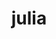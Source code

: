 ---
title: "julia"
layout: cache
categories: [package, develop]
meta: {"compilers": ["gcc@11.4.0"], "num_specs": 46, "num_specs_by_stack": {"e4s": 23, "root": 46, "tutorial": 23}, "oss": ["ubuntu22.04"], "platforms": ["linux"], "stacks": ["e4s", "root", "tutorial"], "targets": ["x86_64_v3"], "versions": ["1.11.2", "1.9.3"]}
spec_details: [{"compiler": "gcc@11.4.0", "hash": "26l5rhuvuwfjgdejrjxdyva6ua6e2m2y", "os": "ubuntu22.04", "platform": "linux", "size": "-", "stacks": ["e4s", "root"], "target": "x86_64_v3", "variants": ["build_system=makefile", "+openlibm", "+precompile"], "versions": ["1.11.2"]}, {"compiler": "gcc@11.4.0", "hash": "3w5weeo4t67p7hemfvjyrfhq4bq7jn2z", "os": "ubuntu22.04", "platform": "linux", "size": "-", "stacks": ["root", "tutorial"], "target": "x86_64_v3", "variants": ["build_system=makefile", "+openlibm", "patches:=00569f4", "+precompile"], "versions": ["1.9.3"]}, {"compiler": "gcc@11.4.0", "hash": "46kd5m44lzdthxsgg7fnvtfhvetjd7d5", "os": "ubuntu22.04", "platform": "linux", "size": "-", "stacks": ["e4s", "root"], "target": "x86_64_v3", "variants": ["build_system=makefile", "+openlibm", "+precompile"], "versions": ["1.11.2"]}, {"compiler": "gcc@11.4.0", "hash": "4hbmqzg52fu3zdd6gmga3mm34ryey53e", "os": "ubuntu22.04", "platform": "linux", "size": "-", "stacks": ["e4s", "root"], "target": "x86_64_v3", "variants": ["build_system=makefile", "+openlibm", "+precompile"], "versions": ["1.11.2"]}, {"compiler": "gcc@11.4.0", "hash": "4ni6rhth324vnjiuhsvsbilros67sx74", "os": "ubuntu22.04", "platform": "linux", "size": "-", "stacks": ["root", "tutorial"], "target": "x86_64_v3", "variants": ["build_system=makefile", "+openlibm", "patches:=00569f4", "+precompile"], "versions": ["1.9.3"]}, {"compiler": "gcc@11.4.0", "hash": "54kule5v2dczgzmdv26wmo7yriasxiqi", "os": "ubuntu22.04", "platform": "linux", "size": "-", "stacks": ["root", "tutorial"], "target": "x86_64_v3", "variants": ["build_system=makefile", "+openlibm", "patches:=00569f4", "+precompile"], "versions": ["1.9.3"]}, {"compiler": "gcc@11.4.0", "hash": "64wb3aj6l7kcvfw2pggtgzj4uowf4w56", "os": "ubuntu22.04", "platform": "linux", "size": "-", "stacks": ["e4s", "root"], "target": "x86_64_v3", "variants": ["build_system=makefile", "+openlibm", "+precompile"], "versions": ["1.11.2"]}, {"compiler": "gcc@11.4.0", "hash": "6aehimg5qw5w33yj72ghwh47julq77ae", "os": "ubuntu22.04", "platform": "linux", "size": "-", "stacks": ["root", "tutorial"], "target": "x86_64_v3", "variants": ["build_system=makefile", "+openlibm", "patches:=00569f4", "+precompile"], "versions": ["1.9.3"]}, {"compiler": "gcc@11.4.0", "hash": "6kaswym5gt7prsv6dprcpph6dj6oeygz", "os": "ubuntu22.04", "platform": "linux", "size": "-", "stacks": ["e4s", "root"], "target": "x86_64_v3", "variants": ["build_system=makefile", "+openlibm", "+precompile"], "versions": ["1.11.2"]}, {"compiler": "gcc@11.4.0", "hash": "7mi2glu2phwpdjrf4333iofbnv3wnzbs", "os": "ubuntu22.04", "platform": "linux", "size": "-", "stacks": ["root", "tutorial"], "target": "x86_64_v3", "variants": ["build_system=makefile", "+openlibm", "patches:=00569f4", "+precompile"], "versions": ["1.9.3"]}, {"compiler": "gcc@11.4.0", "hash": "7nme7anxlfczm2akne7flwliniyniq3k", "os": "ubuntu22.04", "platform": "linux", "size": "-", "stacks": ["root", "tutorial"], "target": "x86_64_v3", "variants": ["build_system=makefile", "+openlibm", "patches:=00569f4", "+precompile"], "versions": ["1.9.3"]}, {"compiler": "gcc@11.4.0", "hash": "7rttglyaqzkcjlkgmaalnalqrk5uyxaa", "os": "ubuntu22.04", "platform": "linux", "size": "-", "stacks": ["root", "tutorial"], "target": "x86_64_v3", "variants": ["build_system=makefile", "+openlibm", "patches:=00569f4", "+precompile"], "versions": ["1.9.3"]}, {"compiler": "gcc@11.4.0", "hash": "aihxonmeu7fkop7s7sql2n7jxvbeqovj", "os": "ubuntu22.04", "platform": "linux", "size": "-", "stacks": ["e4s", "root"], "target": "x86_64_v3", "variants": ["build_system=makefile", "+openlibm", "+precompile"], "versions": ["1.11.2"]}, {"compiler": "gcc@11.4.0", "hash": "bbtvd6vjsgn3v2w6uayaoix2btmojjgs", "os": "ubuntu22.04", "platform": "linux", "size": "-", "stacks": ["e4s", "root"], "target": "x86_64_v3", "variants": ["build_system=makefile", "+openlibm", "+precompile"], "versions": ["1.11.2"]}, {"compiler": "gcc@11.4.0", "hash": "bewlivqnhogfys2brfl4tc5mdtzfakvu", "os": "ubuntu22.04", "platform": "linux", "size": "-", "stacks": ["e4s", "root"], "target": "x86_64_v3", "variants": ["build_system=makefile", "+openlibm", "+precompile"], "versions": ["1.11.2"]}, {"compiler": "gcc@11.4.0", "hash": "bgb4q26cxkjy3s3ykw3qcid6i7fw7fcx", "os": "ubuntu22.04", "platform": "linux", "size": "-", "stacks": ["e4s", "root"], "target": "x86_64_v3", "variants": ["build_system=makefile", "+openlibm", "+precompile"], "versions": ["1.11.2"]}, {"compiler": "gcc@11.4.0", "hash": "bqvo23t7ps6ps54kb3aqq2x5ivyiq2pe", "os": "ubuntu22.04", "platform": "linux", "size": "-", "stacks": ["e4s", "root"], "target": "x86_64_v3", "variants": ["build_system=makefile", "+openlibm", "+precompile"], "versions": ["1.11.2"]}, {"compiler": "gcc@11.4.0", "hash": "bugwmy4uh2cohzrarmhk3wooudagfbub", "os": "ubuntu22.04", "platform": "linux", "size": "-", "stacks": ["root", "tutorial"], "target": "x86_64_v3", "variants": ["build_system=makefile", "+openlibm", "patches:=00569f4", "+precompile"], "versions": ["1.9.3"]}, {"compiler": "gcc@11.4.0", "hash": "c744ggmbqcsu2nu6ebyeix3ytqsbc7or", "os": "ubuntu22.04", "platform": "linux", "size": "-", "stacks": ["e4s", "root"], "target": "x86_64_v3", "variants": ["build_system=makefile", "+openlibm", "+precompile"], "versions": ["1.11.2"]}, {"compiler": "gcc@11.4.0", "hash": "dbv6vxpgxbpqkru2b2qr6bh2jfxmzl47", "os": "ubuntu22.04", "platform": "linux", "size": "-", "stacks": ["root", "tutorial"], "target": "x86_64_v3", "variants": ["build_system=makefile", "+openlibm", "patches:=00569f4", "+precompile"], "versions": ["1.9.3"]}, {"compiler": "gcc@11.4.0", "hash": "ds7c3jgikahl3h3gwqkaxhuuteydzy2e", "os": "ubuntu22.04", "platform": "linux", "size": "-", "stacks": ["e4s", "root"], "target": "x86_64_v3", "variants": ["build_system=makefile", "+openlibm", "+precompile"], "versions": ["1.11.2"]}, {"compiler": "gcc@11.4.0", "hash": "eue4caa66hnwian2ect733hv7zupx3bj", "os": "ubuntu22.04", "platform": "linux", "size": "-", "stacks": ["root", "tutorial"], "target": "x86_64_v3", "variants": ["build_system=makefile", "+openlibm", "patches:=00569f4", "+precompile"], "versions": ["1.9.3"]}, {"compiler": "gcc@11.4.0", "hash": "f7wbg4bg32xl6dkydcojby6xrqe5toxk", "os": "ubuntu22.04", "platform": "linux", "size": "-", "stacks": ["root", "tutorial"], "target": "x86_64_v3", "variants": ["build_system=makefile", "+openlibm", "patches:=00569f4", "+precompile"], "versions": ["1.9.3"]}, {"compiler": "gcc@11.4.0", "hash": "fr2zvwhfw5kngv5fmgizotbxbm52joek", "os": "ubuntu22.04", "platform": "linux", "size": "-", "stacks": ["root", "tutorial"], "target": "x86_64_v3", "variants": ["build_system=makefile", "+openlibm", "patches:=00569f4", "+precompile"], "versions": ["1.9.3"]}, {"compiler": "gcc@11.4.0", "hash": "fra5ukmigcfltsqwbr2bjp32ogebcpvr", "os": "ubuntu22.04", "platform": "linux", "size": "-", "stacks": ["e4s", "root"], "target": "x86_64_v3", "variants": ["build_system=makefile", "+openlibm", "+precompile"], "versions": ["1.11.2"]}, {"compiler": "gcc@11.4.0", "hash": "frk3xocuu456mkf7dki5yzp4ow5y6tvr", "os": "ubuntu22.04", "platform": "linux", "size": "-", "stacks": ["root", "tutorial"], "target": "x86_64_v3", "variants": ["build_system=makefile", "+openlibm", "patches:=00569f4", "+precompile"], "versions": ["1.9.3"]}, {"compiler": "gcc@11.4.0", "hash": "h6l22cwxfgqcxaenxze2vsa67ltf2s2q", "os": "ubuntu22.04", "platform": "linux", "size": "-", "stacks": ["e4s", "root"], "target": "x86_64_v3", "variants": ["build_system=makefile", "+openlibm", "+precompile"], "versions": ["1.11.2"]}, {"compiler": "gcc@11.4.0", "hash": "h7w47cvx45iuwrcrq5dn6vnrqozctqr3", "os": "ubuntu22.04", "platform": "linux", "size": "-", "stacks": ["e4s", "root"], "target": "x86_64_v3", "variants": ["build_system=makefile", "+openlibm", "+precompile"], "versions": ["1.11.2"]}, {"compiler": "gcc@11.4.0", "hash": "kwfqvrq3jkeekpv65dp3xkg5pibo2vyp", "os": "ubuntu22.04", "platform": "linux", "size": "-", "stacks": ["root", "tutorial"], "target": "x86_64_v3", "variants": ["build_system=makefile", "+openlibm", "patches:=00569f4", "+precompile"], "versions": ["1.9.3"]}, {"compiler": "gcc@11.4.0", "hash": "naldxg5bi3vro4hvkm7jo3rzhsb76uuh", "os": "ubuntu22.04", "platform": "linux", "size": "-", "stacks": ["root", "tutorial"], "target": "x86_64_v3", "variants": ["build_system=makefile", "+openlibm", "patches:=00569f4", "+precompile"], "versions": ["1.9.3"]}, {"compiler": "gcc@11.4.0", "hash": "nmekdboyd5hknudgbezp3gjbgidujepq", "os": "ubuntu22.04", "platform": "linux", "size": "-", "stacks": ["root", "tutorial"], "target": "x86_64_v3", "variants": ["build_system=makefile", "+openlibm", "patches:=00569f4", "+precompile"], "versions": ["1.9.3"]}, {"compiler": "gcc@11.4.0", "hash": "nzk7gu2lxz3urzddpc6jv65n6bdgwlyl", "os": "ubuntu22.04", "platform": "linux", "size": "-", "stacks": ["root", "tutorial"], "target": "x86_64_v3", "variants": ["build_system=makefile", "+openlibm", "patches:=00569f4", "+precompile"], "versions": ["1.9.3"]}, {"compiler": "gcc@11.4.0", "hash": "ou6weqfhbf5vjfvnzduoqdeyf5y664n6", "os": "ubuntu22.04", "platform": "linux", "size": "-", "stacks": ["e4s", "root"], "target": "x86_64_v3", "variants": ["build_system=makefile", "+openlibm", "+precompile"], "versions": ["1.11.2"]}, {"compiler": "gcc@11.4.0", "hash": "q5xrp7xdne6ypawpvpidfwlvpf5njpi4", "os": "ubuntu22.04", "platform": "linux", "size": "-", "stacks": ["root", "tutorial"], "target": "x86_64_v3", "variants": ["build_system=makefile", "+openlibm", "patches:=00569f4", "+precompile"], "versions": ["1.9.3"]}, {"compiler": "gcc@11.4.0", "hash": "q7nns3cbrqsyfo27py5ppg2k4lg4k3ai", "os": "ubuntu22.04", "platform": "linux", "size": "-", "stacks": ["e4s", "root"], "target": "x86_64_v3", "variants": ["build_system=makefile", "+openlibm", "+precompile"], "versions": ["1.11.2"]}, {"compiler": "gcc@11.4.0", "hash": "ro6xtuq3kn3slbvnsznyt7kpjlii26ec", "os": "ubuntu22.04", "platform": "linux", "size": "-", "stacks": ["root", "tutorial"], "target": "x86_64_v3", "variants": ["build_system=makefile", "+openlibm", "patches:=00569f4", "+precompile"], "versions": ["1.9.3"]}, {"compiler": "gcc@11.4.0", "hash": "rympbyifwri4kqmwonams3clnirfwouv", "os": "ubuntu22.04", "platform": "linux", "size": "-", "stacks": ["root", "tutorial"], "target": "x86_64_v3", "variants": ["build_system=makefile", "+openlibm", "patches:=00569f4", "+precompile"], "versions": ["1.9.3"]}, {"compiler": "gcc@11.4.0", "hash": "t6v3om3qroprgnzabzw5tjqg6phdcyvn", "os": "ubuntu22.04", "platform": "linux", "size": "-", "stacks": ["e4s", "root"], "target": "x86_64_v3", "variants": ["build_system=makefile", "+openlibm", "+precompile"], "versions": ["1.11.2"]}, {"compiler": "gcc@11.4.0", "hash": "tdlesogawc6nh5kwg4klzpda5nj3z2ce", "os": "ubuntu22.04", "platform": "linux", "size": "-", "stacks": ["e4s", "root"], "target": "x86_64_v3", "variants": ["build_system=makefile", "+openlibm", "+precompile"], "versions": ["1.11.2"]}, {"compiler": "gcc@11.4.0", "hash": "vwmbu7crr6zvydk37xvkkae2as6dlxf7", "os": "ubuntu22.04", "platform": "linux", "size": "-", "stacks": ["e4s", "root"], "target": "x86_64_v3", "variants": ["build_system=makefile", "+openlibm", "+precompile"], "versions": ["1.11.2"]}, {"compiler": "gcc@11.4.0", "hash": "vx7ori5fxazl5ctxfzri3ta6m3v3r3n6", "os": "ubuntu22.04", "platform": "linux", "size": "-", "stacks": ["root", "tutorial"], "target": "x86_64_v3", "variants": ["build_system=makefile", "+openlibm", "patches:=00569f4", "+precompile"], "versions": ["1.9.3"]}, {"compiler": "gcc@11.4.0", "hash": "whykpb4qfduxcmfvqvln5qol6ktq4wye", "os": "ubuntu22.04", "platform": "linux", "size": "-", "stacks": ["e4s", "root"], "target": "x86_64_v3", "variants": ["build_system=makefile", "+openlibm", "+precompile"], "versions": ["1.11.2"]}, {"compiler": "gcc@11.4.0", "hash": "x2i3htqjenfkwbkijkqxilqx3ae3meet", "os": "ubuntu22.04", "platform": "linux", "size": "-", "stacks": ["root", "tutorial"], "target": "x86_64_v3", "variants": ["build_system=makefile", "+openlibm", "patches:=00569f4", "+precompile"], "versions": ["1.9.3"]}, {"compiler": "gcc@11.4.0", "hash": "xf6wh3nmpn3ftgfx4qq7igx7ubtpstdc", "os": "ubuntu22.04", "platform": "linux", "size": "-", "stacks": ["e4s", "root"], "target": "x86_64_v3", "variants": ["build_system=makefile", "+openlibm", "+precompile"], "versions": ["1.11.2"]}, {"compiler": "gcc@11.4.0", "hash": "yzcbtqtw6vhssbyf6j4zkj6utto36k76", "os": "ubuntu22.04", "platform": "linux", "size": "-", "stacks": ["root", "tutorial"], "target": "x86_64_v3", "variants": ["build_system=makefile", "+openlibm", "patches:=00569f4", "+precompile"], "versions": ["1.9.3"]}, {"compiler": "gcc@11.4.0", "hash": "zppxtftxc2vwsx7bk5bl4ydywxtd4chp", "os": "ubuntu22.04", "platform": "linux", "size": "-", "stacks": ["e4s", "root"], "target": "x86_64_v3", "variants": ["build_system=makefile", "+openlibm", "+precompile"], "versions": ["1.11.2"]}]
---